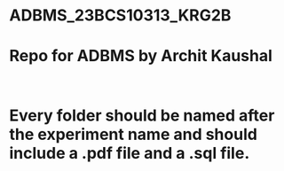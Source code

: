 # ADBMS_23BCS10313_KRG2B
<h1>Repo for ADBMS by Archit Kaushal<h1>
<br>
Every folder should be named after the experiment name and should include a .pdf file and a .sql file.
